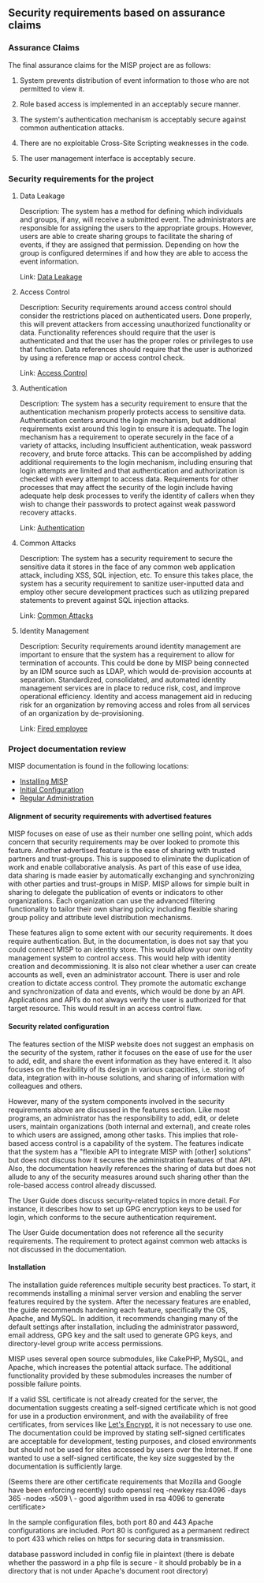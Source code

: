## Security requirements based on assurance claims

### Assurance Claims
The final assurance claims for the MISP project are as follows:
  1. System prevents distribution of event information to those who are not permitted to view it.

  2. Role based access is implemented in an acceptably secure manner.

  3. The system's authentication mechanism is acceptably secure against common authentication attacks.

  4. There are no exploitable Cross-Site Scripting weaknesses in the code.

  5. The user management interface is acceptably secure.

### Security requirements for the project

  1. Data Leakage

     Description: The system has a method for defining which individuals and groups, if any, will receive a submitted event.  The administrators are responsible for assigning the users to the appropriate groups.  However, users are able to create sharing groups to facilitate the sharing of events, if they are assigned that permission.  Depending on how the group is configured determines if and how they are able to access the event information.

     Link: [Data Leakage](https://www.lucidchart.com/documents/view/aa25515e-c198-43e7-9e40-2c59dca7f7f1/0)

  2. Access Control

     Description: Security requirements around access control should consider the restrictions placed on authenticated users.  Done properly, this will prevent attackers from accessing unauthorized functionality or data.  Functionality references should require that the user is authenticated and that the user has the proper roles or privileges to use that function.  Data references should require that the user is authorized by using a reference map or access control check.

     Link: [Access Control](https://www.lucidchart.com/documents/view/aa25515e-c198-43e7-9e40-2c59dca7f7f1/1)

  3. Authentication

     Description: The system has a security requirement to ensure that the authentication mechanism properly protects access to sensitive data.  Authentication centers around the login mechanism, but additional requirements exist around this login to ensure it is adequate.  The login mechanism has a requirement to operate securely in the face of a variety of attacks, including Insufficient authentication, weak password recovery, and brute force attacks.  This can be accomplished by adding additional requirements to the login mechanism, including ensuring that login attempts are limited and that authentication and authorization is checked with every attempt to access data.  Requirements for other processes that may affect the security of the login include having adequate help desk processes to verify the identity of callers when they wish to change their passwords to protect against weak password recovery attacks.

     Link: [Authentication](https://www.lucidchart.com/documents/view/aa25515e-c198-43e7-9e40-2c59dca7f7f1/2)

  4. Common Attacks

     Description:  The system has a security requirement to secure the sensitive data it stores in the face of any common web application attack, including XSS, SQL injection, etc.  To ensure this takes place, the system has a security requirement to sanitize user-inputted data and employ other secure development practices such as utilizing prepared statements to prevent against SQL injection attacks.

     Link: [Common Attacks](https://www.lucidchart.com/documents/view/aa25515e-c198-43e7-9e40-2c59dca7f7f1/3)

  5. Identity Management

     Description:  Security requirements around identity management are important to ensure that the system has a requirement to allow for termination of accounts.  This could be done by MISP being connected by an IDM source such as LDAP, which would de-provision accounts at separation.  Standardized, consolidated, and automated identity management services are in place to reduce risk, cost, and improve operational efficiency.  Identity and access management aid in reducing risk for an organization by removing access and roles from all services of an organization by de-provisioning.


     Link: [Fired employee](https://www.lucidchart.com/documents/view/aa25515e-c198-43e7-9e40-2c59dca7f7f1/4)


### Project documentation review

MISP documentation is found in the following locations:
* [Installing MISP](https://github.com/MISP/MISP/blob/2.4/INSTALL/INSTALL.ubuntu1604.txt) 
* [Initial Configuration](https://www.circl.lu/doc/misp/user-management/)
* [Regular Administration](https://www.circl.lu/doc/misp/administration/)

#### Alignment of security requirements with advertised features

MISP focuses on ease of use as their number one selling point, which adds concern that security requirements may be over looked to promote this feature.  Another advertised feature is the ease of sharing with trusted partners and trust-groups.  This is supposed to eliminate the duplication of work and enable collaborative analysis.  As part of this ease of use idea, data sharing is made easier by automatically exchanging and synchronizing with other parties and trust-groups in MISP.  MISP allows for simple built in sharing to delegate the publication of events or indicators to other organizations.  Each organization can use the advanced filtering functionality to tailor their own sharing policy including flexible sharing group policy and attribute level distribution mechanisms.

These features align to some extent with our security requirements.  It does require authentication.  But, in the documentation, is does not say that you could connect MISP to an identity store.  This would allow your own identity management system to control access.  This would help with identity creation and decommissioning.  It is also not clear whether a user can create accounts as well, even an administrator account.  There is user and role creation to dictate access control.  They promote the automatic exchange and synchronization of data and events, which would be done by an API.  Applications and API’s do not always verify the user is authorized for that target resource.  This would result in an access control flaw.

#### Security related configuration
The features section of the MISP website does not suggest an emphasis on the security of the system, rather it focuses on the ease of use for the user to add, edit, and share the event information as they have entered it.  It also focuses on the flexibility of its design in various capacities, i.e. storing of data, integration with in-house solutions, and sharing of information with colleagues and others.

However, many of the system components involved in the security requirements above are discussed in the features section.  Like most programs, an administrator has the responsibility to add, edit, or delete users, maintain organizations (both internal and external), and create roles to which users are assigned, among other tasks.  This implies that role-based access control is a capability of the system.  The features indicate that the system has a "flexible API to integrate MISP with \[other\] solutions" but does not discuss how it secures the administration features of that API.  Also, the documentation heavily references the sharing of data but does not allude to any of the security measures around such sharing other than the role-based access control already discussed.

The User Guide does discuss security-related topics in more detail.  For instance, it describes how to set up GPG encryption keys to be used for login, which conforms to the secure authentication requirement.

The User Guide documentation does not reference all the security requirements. The requirement to protect against common web attacks is not discussed in the documentation.

#### Installation
The installation guide references multiple security best practices.  To start, it recommends installing a minimal server version and enabling the server features required by the system.  After the necessary features are enabled, the guide recommends hardening each feature, specifically the OS, Apache, and MySQL.  In addition, it recommends changing many of the default settings after installation, including the administrator password, email address, GPG key and the salt used to generate GPG keys, and directory-level group write access permissions.

MISP uses several open source submodules, like CakePHP, MySQL, and Apache, which increases the potential attack surface.  The additional functionality provided by these submodules increases the number of possible failure points.

If a valid SSL certificate is not already created for the server, the documentation suggests creating a self-signed certificate which is not good for use in a production environment, and with the availability of free certificates, from services like [Let's Encrypt](https://letsencrypt.org/), it is not necessary to use one.  The documentation could be improved by stating self-signed certificates are acceptable for development, testing purposes, and closed environments but should not be used for sites accessed by users over the Internet. If one wanted to use a self-signed certificate, the key size suggested by the documentation is sufficiently large.  

(Seems there are other certificate requirements that Mozilla and Google have been enforcing recently)
sudo openssl req -newkey rsa:4096 -days 365 -nodes -x509 \ - good algorithm used in rsa 4096 to generate certificate>

In the sample configuration files, both port 80 and 443 Apache configurations are included.  Port 80 is configured as a permanent redirect to port 433 which relies on https for securing data in transmission.  

database password included in config file in plaintext (there is debate whether the password in a php file is secure - it should probably be in a directory that is not under Apache's document root directory)
